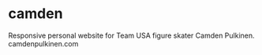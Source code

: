 # camden
Responsive personal website for Team USA figure skater Camden Pulkinen.
camdenpulkinen.com

